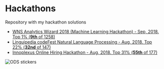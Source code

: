 # Hackathons
Repository with my hackathon solutions<br>
* <a href="https://github.com/kcostya/hackathons-solutions/tree/master/wns">WNS Analytics Wizard 2018 (Machine Learning Hackathon) - Sep, 2018. Top 1% (<b>9th</b> of 1258)</a><br>
* <a href="https://github.com/kcostya/hackathons-solutions/tree/master/linguipedia">Linguipedia codeFest Natural Language Processing - Aug, 2018. Top 22% (<b>32nd</b> of 147)</a><br>
* <a href="https://github.com/kcostya/hackathons-solutions/tree/master/innoplexus">Innoplexus Online Hiring Hackathon - Aug, 2018. Top 31% (<b>55th</b> of 177)</a><br>

![ODS stickers](https://github.com/kcostya/hackathons-solutions/blob/master/tag_hackathon.png)

